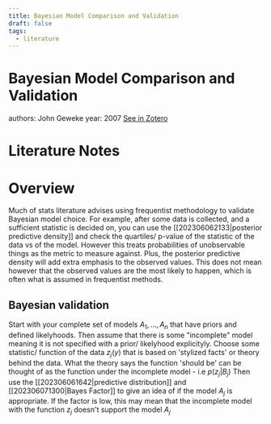 ```yaml
---
title: Bayesian Model Comparison and Validation
draft: false
tags:
  - literature
---
```

# Bayesian Model Comparison and Validation
authors: John Geweke
year: 2007
[See in Zotero](zotero://select/items/@geweke2007)

# Literature Notes
# Overview
Much of stats literature advises using frequentist methodology to validate Bayesian model choice.
For example, after some data is collected, and a sufficient statistic is decided on, you can use the [[202306062133|posterior predictive density]] and check the quartiles/ p-value of the statistic of the data vs of the model.
However this treats probabilities of unobservable things as the metric to measure against. Plus, the posterior predictive density will add extra emphasis to the observed values.
This does not mean however that the observed values are the most likely to happen, which is often what is assumed in frequentist methods.

## Bayesian validation
Start with your complete set of models $A_1, \dots, A_n$ that have priors and defined likelyhoods. Then assume that there is some "incomplete" model meaning it is not specified with a prior/ likelyhood explicityly.
Choose some statistic/ function of the data $z_j(y)$ that is based on 'stylized facts' or theory behind the data. What the theory says the function 'should be' can be thought of as the function under the incomplete model - i.e $p(z_j|B_j)$
Then use the [[202306061642|predictive distribution]] and [[202306071300|Bayes Factor]] to give an idea of if the model $A_j$ is appropriate. If the factor is low, this may mean that the incomplete model with the function $z_j$ doesn't support the model $A_j$
